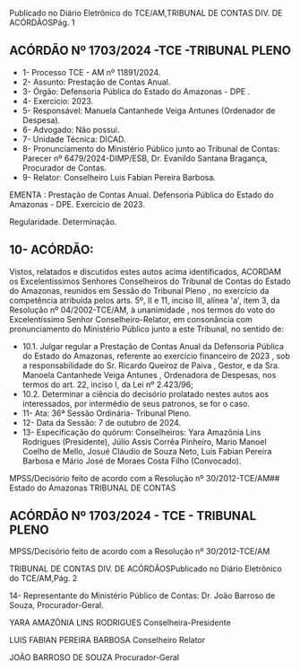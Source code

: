 Publicado  no  Diário  Eletrônico do TCE/AM,TRIBUNAL DE CONTAS DIV. DE ACÓRDÃOSPág. 1

## ACÓRDÃO Nº 1703/2024 -TCE -TRIBUNAL PLENO

- 1- Processo TCE - AM nº 11891/2024.
- 2- Assunto: Prestação de Contas Anual.
- 3- Órgão: Defensoria Pública do Estado do Amazonas - DPE .
- 4- Exercício: 2023.
- 5- Responsável: Manuela Cantanhede Veiga Antunes (Ordenador de Despesa).
- 6- Advogado: Não possui.
- 7- Unidade Técnica: DICAD.
- 8- Pronunciamento  do  Ministério  Público  junto  ao  Tribunal  de  Contas: Parecer  nº 6479/2024-DIMP/ESB, Dr. Evanildo Santana Bragança, Procurador de Contas.
- 9- Relator: Conselheiro Luis Fabian Pereira Barbosa.

EMENTA :  Prestação  de  Contas  Anual.  Defensoria Pública  do  Estado  do  Amazonas  -  DPE.  Exercício de 2023.

Regularidade. Determinação.

## 10-  ACÓRDÃO:

Vistos, relatados e discutidos estes autos acima identificados, ACORDAM os Excelentíssimos Senhores Conselheiros do Tribunal de Contas do Estado do Amazonas, reunidos em Sessão do Tribunal Pleno , no exercício da competência atribuída pelos arts. 5º, II e 11, inciso III, alínea 'a', item 3, da Resolução  nº 04/2002-TCE/AM, à unanimidade ,  nos  termos  do  voto  do  Excelentíssimo  Senhor  Conselheiro-Relator, em consonância com pronunciamento do Ministério Público junto a este Tribunal, no sentido de:

- 10.1. Julgar regular a Prestação de Contas Anual da Defensoria Pública do Estado do Amazonas, referente ao exercício financeiro de 2023 ,  sob a responsabilidade do Sr. Ricardo Queiroz de Paiva , Gestor, e da Sra. Manoela Cantanhede Veiga Antunes , Ordenadora de Despesas, nos termos do art. 22, inciso I, da Lei nº 2.423/96;
- 10.2. Determinar a ciência do decisório prolatado nestes autos aos interessados, por intermédio de seus patronos, se for o caso.
- 11-  Ata: 36ª Sessão Ordinária- Tribunal Pleno.
- 12-  Data da Sessão: 7 de outubro de 2024.
- 13-  Especificação do quórum: Conselheiros: Yara Amazônia Lins Rodrigues (Presidente),  Júlio  Assis  Corrêa  Pinheiro,  Mario  Manoel  Coelho  de  Mello,  Josué Cláudio de Souza Neto, Luis Fabian Pereira Barbosa e Mário José de Moraes Costa Filho (Convocado).

MPSS/Decisório feito de acordo com a Resolução nº 30/2012-TCE/AM## Estado do Amazonas TRIBUNAL DE CONTAS

## ACÓRDÃO Nº 1703/2024 - TCE - TRIBUNAL PLENO

MPSS/Decisório feito de acordo com a Resolução nº 30/2012-TCE/AM

TRIBUNAL DE CONTAS DIV. DE ACÓRDÃOSPublicado  no  Diário  Eletrônico do TCE/AM,Pág. 2

14-  Representante  do  Ministério  Público  de  Contas: Dr.  João  Barroso  de  Souza, Procurador-Geral.

YARA AMAZÔNIA LINS RODRIGUES Conselheira-Presidente

LUIS FABIAN PEREIRA BARBOSA Conselheiro Relator

JOÃO BARROSO DE SOUZA Procurador-Geral